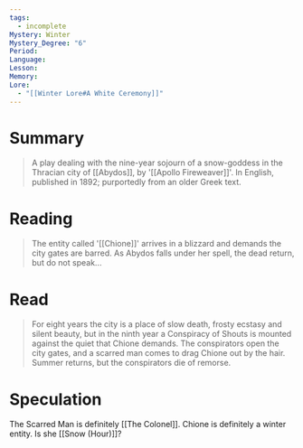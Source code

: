 ```yaml
---
tags:
  - incomplete
Mystery: Winter
Mystery_Degree: "6"
Period: 
Language: 
Lesson: 
Memory: 
Lore:
  - "[[Winter Lore#A White Ceremony]]"
---
```

# Summary
> A play dealing with the nine-year sojourn of a snow-goddess in the Thracian city of [[Abydos]], by '[[Apollo Fireweaver]]'. In English, published in 1892; purportedly from an older Greek text.
# Reading
> The entity called '[[Chione]]' arrives in a blizzard and demands the city gates are barred. As Abydos falls under her spell, the dead return, but do not speak...
# Read
> For eight years the city is a place of slow death, frosty ecstasy and silent beauty, but in the ninth year a Conspiracy of Shouts is mounted against the quiet that Chione demands. The conspirators open the city gates, and a scarred man comes to drag Chione out by the hair. Summer returns, but the conspirators die of remorse.
# Speculation
The Scarred Man is definitely [[The Colonel]]. Chione is definitely a winter entity. Is she [[Snow (Hour)]]? 